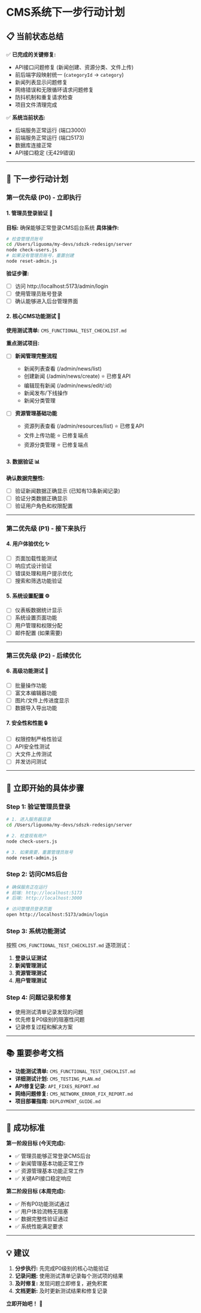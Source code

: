# CMS系统下一步行动计划

## 📋 当前状态总结

✅ **已完成的关键修复:**

- API接口问题修复 (新闻创建、资源分类、文件上传)
- 前后端字段映射统一 (`categoryId` → `category`)
- 新闻列表显示问题修复
- 网络错误和无限循环请求问题修复
- 防抖机制和重复请求检查
- 项目文件清理完成

✅ **系统当前状态:**

- 后端服务正常运行 (端口3000)
- 前端服务正常运行 (端口5173)
- 数据库连接正常
- API接口稳定 (无429错误)

---

## 🎯 下一步行动计划

### 第一优先级 (P0) - 立即执行

#### 1. 管理员登录验证 🔐

**目标:** 确保能够正常登录CMS后台系统
**具体操作:**

```bash
# 检查管理员账号
cd /Users/liguoma/my-devs/sdszk-redesign/server
node check-users.js
# 如果没有管理员账号，重置创建
node reset-admin.js
```

**验证步骤:**

- [ ] 访问 http://localhost:5173/admin/login
- [ ] 使用管理员账号登录
- [ ] 确认能够进入后台管理界面

#### 2. 核心CMS功能测试 📰

**使用测试清单:** `CMS_FUNCTIONAL_TEST_CHECKLIST.md`

**重点测试项目:**

- [ ] **新闻管理完整流程**

  - 新闻列表查看 (/admin/news/list)
  - 创建新闻 (/admin/news/create) ⭐ 已修复API
  - 编辑现有新闻 (/admin/news/edit/:id)
  - 新闻发布/下线操作
  - 新闻分类管理

- [ ] **资源管理基础功能**
  - 资源列表查看 (/admin/resources/list) ⭐ 已修复API
  - 文件上传功能 ⭐ 已修复端点
  - 资源分类管理 ⭐ 已修复端点

#### 3. 数据验证 📊

**确认数据完整性:**

- [ ] 验证新闻数据正确显示 (已知有13条新闻记录)
- [ ] 验证分类数据正确显示
- [ ] 验证用户角色和权限配置

---

### 第二优先级 (P1) - 接下来执行

#### 4. 用户体验优化 ✨

- [ ] 页面加载性能测试
- [ ] 响应式设计验证
- [ ] 错误处理和用户提示优化
- [ ] 搜索和筛选功能验证

#### 5. 系统设置配置 ⚙️

- [ ] 仪表板数据统计显示
- [ ] 系统设置页面功能
- [ ] 用户管理和权限分配
- [ ] 邮件配置 (如果需要)

---

### 第三优先级 (P2) - 后续优化

#### 6. 高级功能测试 🚀

- [ ] 批量操作功能
- [ ] 富文本编辑器功能
- [ ] 图片/文件上传进度显示
- [ ] 数据导入导出功能

#### 7. 安全性和性能 🔒

- [ ] 权限控制严格性验证
- [ ] API安全性测试
- [ ] 大文件上传测试
- [ ] 并发访问测试

---

## 🚀 立即开始的具体步骤

### Step 1: 验证管理员登录

```bash
# 1. 进入服务器目录
cd /Users/liguoma/my-devs/sdszk-redesign/server

# 2. 检查现有用户
node check-users.js

# 3. 如果需要，重置管理员账号
node reset-admin.js
```

### Step 2: 访问CMS后台

```bash
# 确保服务正在运行
# 前端: http://localhost:5173
# 后端: http://localhost:3000

# 访问管理员登录页面
open http://localhost:5173/admin/login
```

### Step 3: 系统功能测试

按照 `CMS_FUNCTIONAL_TEST_CHECKLIST.md` 逐项测试：

1. **登录认证测试**
2. **新闻管理测试**
3. **资源管理测试**
4. **用户管理测试**

### Step 4: 问题记录和修复

- 使用测试清单记录发现的问题
- 优先修复P0级别的阻塞性问题
- 记录修复过程和解决方案

---

## 📚 重要参考文档

- **功能测试清单:** `CMS_FUNCTIONAL_TEST_CHECKLIST.md`
- **详细测试计划:** `CMS_TESTING_PLAN.md`
- **API修复记录:** `API_FIXES_REPORT.md`
- **网络问题修复:** `CMS_NETWORK_ERROR_FIX_REPORT.md`
- **项目部署指南:** `DEPLOYMENT_GUIDE.md`

---

## 🎯 成功标准

**第一阶段目标 (今天完成):**

- ✅ 管理员能够正常登录CMS后台
- ✅ 新闻管理基本功能正常工作
- ✅ 资源管理基本功能正常工作
- ✅ 关键API接口稳定响应

**第二阶段目标 (本周完成):**

- ✅ 所有P0功能测试通过
- ✅ 用户体验流畅无阻塞
- ✅ 数据完整性验证通过
- ✅ 系统性能满足要求

---

## 💡 建议

1. **分步执行:** 先完成P0级别的核心功能验证
2. **记录问题:** 使用测试清单记录每个测试项的结果
3. **及时修复:** 发现问题立即修复，避免积累
4. **文档更新:** 及时更新测试结果和修复记录

**立即开始吧！** 🚀

